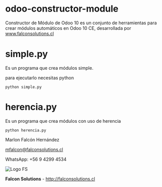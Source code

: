 # odoo-constructor-module
Constructor de Módulo de Odoo 10 es un conjunto de herramientas para crear módulos automáticos en Odoo 10 CE, desarrollada por www.falconsolutions.cl

# simple.py
Es un programa que crea módulos simple.

para ejecutarlo necesitas python
```
python simple.py
```

# herencia.py
Es un programa que crea módulos con uso de herencia
```
python herencia.py
```



Marlon Falcón Hernández

mfalcon@falconsolutions.cl

WhatsApp: +56 9 4299 4534

![Logo FS](http://falconsolutions.cl/falconsolutions.png)

**Falcon Solutions** - http://falconsolutions.cl
